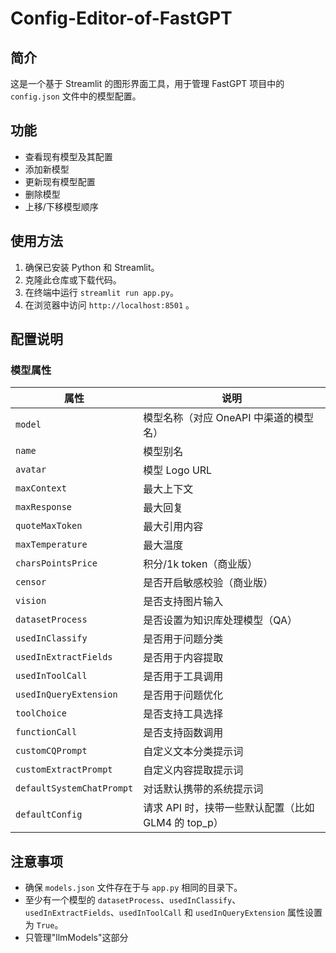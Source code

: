 # Config-Editor-of-FastGPT

## 简介

这是一个基于 Streamlit 的图形界面工具，用于管理 FastGPT 项目中的 `config.json` 文件中的模型配置。

## 功能

- 查看现有模型及其配置
- 添加新模型
- 更新现有模型配置
- 删除模型
- 上移/下移模型顺序

## 使用方法

1. 确保已安装 Python 和 Streamlit。
2. 克隆此仓库或下载代码。
3. 在终端中运行 `streamlit run app.py`。
4. 在浏览器中访问 `http://localhost:8501` 。

## 配置说明

### 模型属性

| 属性 | 说明 |
|---|---|
| `model` | 模型名称（对应 OneAPI 中渠道的模型名） |
| `name` | 模型别名 |
| `avatar` | 模型 Logo URL |
| `maxContext` | 最大上下文 |
| `maxResponse` | 最大回复 |
| `quoteMaxToken` | 最大引用内容 |
| `maxTemperature` | 最大温度 |
| `charsPointsPrice` | 积分/1k token（商业版） |
| `censor` | 是否开启敏感校验（商业版） |
| `vision` | 是否支持图片输入 |
| `datasetProcess` | 是否设置为知识库处理模型（QA） |
| `usedInClassify` | 是否用于问题分类 |
| `usedInExtractFields` | 是否用于内容提取 |
| `usedInToolCall` | 是否用于工具调用 |
| `usedInQueryExtension` | 是否用于问题优化 |
| `toolChoice` | 是否支持工具选择 |
| `functionCall` | 是否支持函数调用 |
| `customCQPrompt` | 自定义文本分类提示词 |
| `customExtractPrompt` | 自定义内容提取提示词 |
| `defaultSystemChatPrompt` | 对话默认携带的系统提示词 |
| `defaultConfig` | 请求 API 时，挟带一些默认配置（比如 GLM4 的 top_p） |

## 注意事项

- 确保 `models.json` 文件存在于与 `app.py` 相同的目录下。
- 至少有一个模型的 `datasetProcess`、`usedInClassify`、`usedInExtractFields`、`usedInToolCall` 和 `usedInQueryExtension` 属性设置为 `True`。
- 只管理"llmModels"这部分
